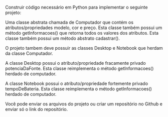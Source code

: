 Construir código necessário em Python para implementar o seguinte projeto:

Uma classe abstrata chamada de Computador que contém os atributos/propriedades modelo, cor e preço. Esta classe também possui um método getInformacoes() que retorna todos os valores dos atributos. Esta classe também possui um método abstrato cadastrar().

O projeto tambem deve possuir as classes Desktop e Notebook que herdam da classe Computador.

A classe Desktop possui o atributo/propriedade fracamente privado potenciaDaFonte. Esta classe reimplementa o método getInformacoes() herdado de computador.

A classe Notebook possui o atributo/propriedade fortemente privado tempoDeBateria. Esta classe reimplementa o método getInformacoes() herdado de computador.

Você pode enviar os arquivos do projeto ou criar um repositório no Github e enviar só o link do repositório.
